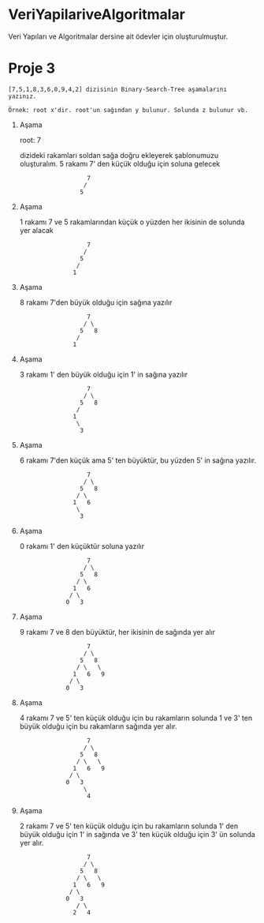 # VeriYapilariveAlgoritmalar
Veri Yapıları ve Algoritmalar dersine ait ödevler için oluşturulmuştur. 

# Proje 3

```
[7,5,1,8,3,6,0,9,4,2] dizisinin Binary-Search-Tree aşamalarını yazınız.

Örnek: root x'dir. root'un sağından y bulunur. Solunda z bulunur vb.
```
1. Aşama
    
    root: 7

    dizideki rakamları soldan sağa doğru ekleyerek şablonumuzu oluşturalım.
    5 rakamı 7' den küçük olduğu için soluna gelecek
                          
                          7
                         /
                        5
2. Aşama
    
    1 rakamı 7 ve 5 rakamlarından küçük o yüzden her ikisinin de solunda yer alacak

                          7
                         /
                        5
                       /
                      1
3. Aşama
   
    8 rakamı 7'den büyük olduğu için sağına yazılır
    
                          7
                         / \
                        5   8
                       /
                      1
4. Aşama

    3 rakamı 1' den büyük olduğu için 1' in sağına yazılır
        
                          7
                         / \
                        5   8
                       /
                      1
                       \
                        3
5. Aşama

    6 rakamı 7'den küçük ama 5' ten büyüktür, bu yüzden 5' in sağına yazılır.
            
                          7
                         / \
                        5   8
                       / \
                      1   6
                       \
                        3
6. Aşama

    0 rakamı 1' den küçüktür soluna yazılır
                
                          7
                         / \
                        5   8
                       / \
                      1   6
                     / \
                    0   3
7. Aşama

    9 rakamı 7 ve 8 den büyüktür, her ikisinin de sağında yer alır
                    
                          7
                         / \
                        5   8
                       / \   \
                      1   6   9
                     / \
                    0   3
8. Aşama

    4 rakamı 7 ve 5' ten küçük olduğu için bu rakamların solunda 1 ve 3' ten büyük olduğu için bu rakamların sağında yer alır.
                        
                          7
                         / \
                        5   8
                       / \   \
                      1   6   9
                     / \
                    0   3
                         \
                          4
9. Aşama

    2 rakamı 7 ve 5' ten küçük olduğu için bu rakamların solunda 1' den büyük olduğu için 1' in sağında ve 3' ten küçük olduğu için 3' ün solunda yer alır.
                        
                          7
                         / \
                        5   8
                       / \   \
                      1   6   9
                     / \
                    0   3
                       / \
                      2   4
                      